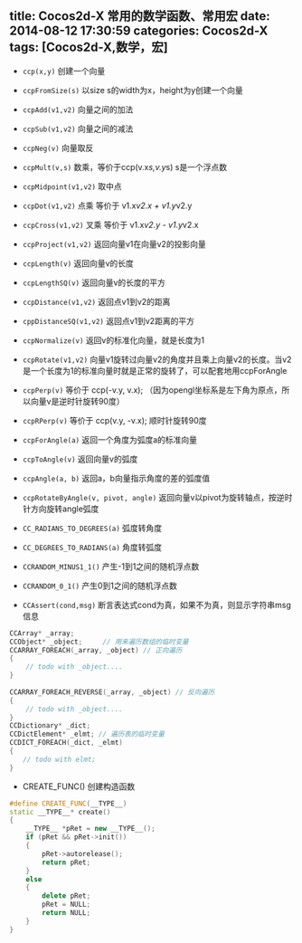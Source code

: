 title: Cocos2d-X 常用的数学函数、常用宏
date: 2014-08-12 17:30:59
categories: Cocos2d-X
tags: [Cocos2d-X,数学，宏]
---
- `ccp(x,y)` 创建一个向量
- `ccpFromSize(s)` 以size s的width为x，height为y创建一个向量
- `ccpAdd(v1,v2)` 向量之间的加法
- `ccpSub(v1,v2)` 向量之间的减法
- `ccpNeg(v)` 向量取反
- `ccpMult(v,s)` 数乘，等价于ccp(v.x*s,v.y*s) s是一个浮点数
- `ccpMidpoint(v1,v2)` 取中点
- `ccpDot(v1,v2)` 点乘 等价于 v1.x*v2.x + v1.y*v2.y
- `ccpCross(v1,v2)` 叉乘 等价于 v1.x*v2.y - v1.y*v2.x
- `ccpProject(v1,v2)` 返回向量v1在向量v2的投影向量
- `ccpLength(v)` 返回向量v的长度
- `ccpLengthSQ(v)` 返回向量v的长度的平方
- `ccpDistance(v1,v2)` 返回点v1到v2的距离
- `cppDistanceSQ(v1,v2)` 返回点v1到v2距离的平方
- `ccpNormalize(v)`  返回v的标准化向量，就是长度为1  

- `ccpRotate(v1,v2)` 向量v1旋转过向量v2的角度并且乘上向量v2的长度。当v2是一个长度为1的标准向量时就是正常的旋转了，可以配套地用ccpForAngle  
- `ccpPerp(v)` 等价于 ccp(-v.y, v.x); （因为opengl坐标系是左下角为原点，所以向量v是逆时针旋转90度）  
- `ccpRPerp(v)` 等价于 ccp(v.y, -v.x); 顺时针旋转90度  

- `ccpForAngle(a)` 返回一个角度为弧度a的标准向量  
- `ccpToAngle(v)` 返回向量v的弧度
- `ccpAngle(a, b)` 返回a，b向量指示角度的差的弧度值 
- `ccpRotateByAngle(v, pivot, angle)` 返回向量v以pivot为旋转轴点，按逆时针方向旋转angle弧度 

- `CC_RADIANS_TO_DEGREES(a)` 弧度转角度
- `CC_DEGREES_TO_RADIANS(a)` 角度转弧度 
- `CCRANDOM_MINUS1_1()` 产生-1到1之间的随机浮点数
- `CCRANDOM_0_1()` 产生0到1之间的随机浮点数  

- `CCAssert(cond,msg)` 断言表达式cond为真，如果不为真，则显示字符串msg信息 

```c++
CCArray* _array;  
CCObject* _object;     // 用来遍历数组的临时变量  
CCARRAY_FOREACH(_array, _object) // 正向遍历  
{  
    // todo with _object....  
}  
  
CCARRAY_FOREACH_REVERSE(_array, _object) // 反向遍历  
{  
    // todo with _object....  
}  
CCDictionary* _dict;  
CCDictElement* _elmt; // 遍历表的临时变量  
CCDICT_FOREACH(_dict, _elmt)  
{  
　　// todo with elmt;  
}  
```
- CREATE_FUNC() 创建构造函数
```c++
#define CREATE_FUNC(__TYPE__)
static __TYPE__* create()
{
	__TYPE__ *pRet = new __TYPE__();
	if (pRet && pRet->init())
	{
		pRet->autorelease();
		return pRet;
	}
	else 
	{
		delete pRet;
		pRet = NULL;
		return NULL;
	}
}
```